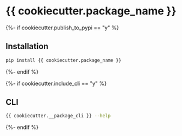 # {{ cookiecutter.package_name }}


{%- if cookiecutter.publish_to_pypi == "y" %}

## Installation

```bash
pip install {{ cookiecutter.package_name }}
```

{%- endif %}


{%- if cookiecutter.include_cli == "y" %}

## CLI

```bash
{{ cookiecutter.__package_cli }} --help
```

{%- endif %}
